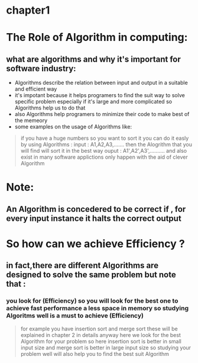 # chapter1
# The Role of Algorithm in computing:
## what are algorithms and why it's important for software industry:
* Algorithms describe the relation between input and output in a suitable and efficient way
* it's impotant because it helps programers to find the suit way to solve specific problem especially if it's large and more complicated so Algorithms help us to do that
* also Algorithms help programers to minimize their code to make best of the memeory 
* some examples on the usage of Algorithms like:
>if you have a huge numbers so you want to sort it you can do it easly 
by using Algorithms : input : A1,A2,A3,.......
then the Alogrithm that you will find will sort it in the best way
ouput : A1',A2',A3',..........
and also exist in many software applictions only happen with the aid of clever Algorithm
# Note:
## An Algorithm is concedered to be correct if , for every input instance it halts the correct output
# So how can we achieve Efficiency ?
## in fact,there are  different Algorithms are designed to solve the same problem but note that :
### you look for (Efficiency) so you will look for the best one to achieve fast performance a less space in memory so studying Algoritms well is  a must to achieve (Efficiency)
>for example you have insertion sort and merge sort these will be explained in chapter 2 in details anyway here we look for the best Algorithm for your problem so here insertion sort is better in small input size and merge sort is better in large input size so studying your problem well will also help you to find the best suit Algorithm